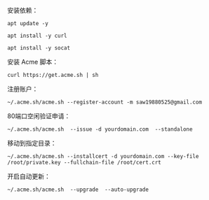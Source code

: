 安装依赖：
```
apt update -y 
```
```
apt install -y curl
```
```
apt install -y socat
```

安装 Acme 脚本：
```
curl https://get.acme.sh | sh
```

注册账户：
```
~/.acme.sh/acme.sh --register-account -m saw19880525@gmail.com
```

80端口空闲验证申请：
```
~/.acme.sh/acme.sh  --issue -d yourdomain.com  --standalone
```

移动到指定目录：
```
~/.acme.sh/acme.sh --installcert -d yourdomain.com --key-file /root/private.key --fullchain-file /root/cert.crt
```

开启自动更新：
```
~/.acme.sh/acme.sh  --upgrade  --auto-upgrade

